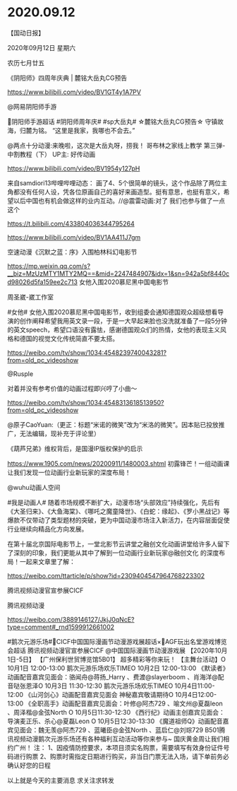 # 2020.09.12


【国动日报】

2020年09月12日  星期六

农历七月廿五


《阴阳师》四周年庆典 | 麓铭大岳丸CG预告

https://www.bilibili.com/video/BV1GT4y1A7PV



@网易阴阳师手游                                                            

阴阳师手游超话 #阴阳师周年庆# #sp大岳丸# ☆麓铭大岳丸CG预告☆
守镇故海，归麓为铭。
“这里是我家，我哪也不会去。”

@两点十分动漫:来晚啦，这次是大岳丸呀，捞我！
哥布林之家线上教学 第三弹-中割教程（下） UP主: 好传动画

https://www.bilibili.com/video/BV1954y127pH


来自samdiori13哔哩哔哩动态： 画了4、5个很简单的镜头，这个作品除了两位主角都没有任何人设，凭各位原画自己的喜好来画造型。挺有意思，也挺有意义，希望以后中国也有机会做这样的业内互动。//@震雷动画:对了 我们也参与做了一点这个

https://t.bilibili.com/433804036344795264

https://www.bilibili.com/video/BV1AA411J7gm

 
空速动漫《沉默之蓝：序》入围柏林科幻电影节

https://mp.weixin.qq.com/s?__biz=MzUzMTY1MTY2MQ==&mid=2247484907&idx=1&sn=942a5bf8440cd98026d5fa159ee2c713
女他入围2020慕尼黑中国电影节

周圣崴-崴工作室    

#女他# 女他入围2020慕尼黑中国电影节，收到组委会通知德国观众超级想看导演的创作阐释希望我用英文录一段，于是一大早起来脸也没洗就准备了一段5分钟的英文speech，希望口语没有露怯，感谢德国观众们的热情，女他的表现主义风格和德国的视觉文化传统简直不要太搭。

https://weibo.com/tv/show/1034:4548239740043281?from=old_pc_videoshow

@Rusple 

对着并没有参考价值的动画过程即兴哼了小曲～

https://weibo.com/tv/show/1034:4548313618513950?from=old_pc_videoshow

@原子CaoYuan:（更正：标题“米诺的微笑”改为“米洛的微笑”。因本贴已投放推广，无法编辑，现补充于评论里） 


《葫芦兄弟》维权背后，是国漫IP版权保护的启示

https://www.1905.com/news/20200911/1480003.shtml
初露锋芒！一组动画课让我们发现一位动画行业新玩家的深度布局！

@wuhu动画人空间                            

#我是动画人# 随着市场规模不断扩大，动漫市场“头部效应”持续强化，先后有《大圣归来》、《大鱼海棠》、《哪吒之魔童降世》、《白蛇：缘起》、《罗小黑战记》等爆款不仅带动了类型题材的突破，更为中国动漫市场注入新活力，在内容层面促使行业继续向精品化方向发展。

在第十届北京国际电影节上，一堂北影节云讲堂之融创文化动画讲堂给许多人留下了深刻的印象，我们更能从其中了解到一位动画行业新玩家@融创文化  的深度布局！一起来文章里了解：

https://weibo.com/ttarticle/p/show?id=2309404547964768223302


腾讯视频动漫官宣参展CICF

腾讯视频动漫

https://weibo.com/3889146127/JkjJ0qNcE?type=comment#_rnd1599912661002

#鹅次元游乐场#CICF中国国际漫画节动漫游戏展超话×AGF玩出名堂游戏博览会超话
腾讯视频动漫官宣参展CICF @中国国际漫画节动漫游戏展
【2020年10月1日-5日】
【广州保利世贸博览馆5B01】
超多精彩等你来玩！
【主舞台活动】O
10月1日 12:00-13:00  鹅次元游乐场欢乐TIMEO
10月2日 12:00-13:00  《默读者》动画配音嘉宾见面会：骆闻舟@蒋扬_Harry 、费渡@slayerboom 、肖海洋@配音哒张恩泽O
10月3日 11:30-12:30  鹅次元游乐场欢乐TIMEO
10月4日11:00-12:00  《山河剑心》动画配音嘉宾见面会 神秘嘉宾敬请期待O
10月4日12:00-13:00  《全职高手》动画配音嘉宾见面会：叶修@阿杰729 、喻文州@夏磊leon 、周泽楷@金弦North O
10月5日11:30-12:30  《西行纪》动画主创嘉宾见面会：导演麦正乐、杀心@夏磊Leon O
10月5日12:30-13:30  《魔道祖师Q》动画配音嘉宾见面会：魏无羡@阿杰729 、蓝曦臣@金弦North 、蓝启仁@刘琮729
B501腾讯视频动漫鹅次元游乐场还有各种福利互动活动等你来参与~
国庆黄金周让我们相约广州！
注：
1、因疫情防控要求，本项目须实名购票，需要填写有效身份证件号码进行购票
2、购票时需指定日期进行购买，非当日门票无法入场，请下单前务必确认好您的日程


以上就是今天的主要消息
求关注求转发



